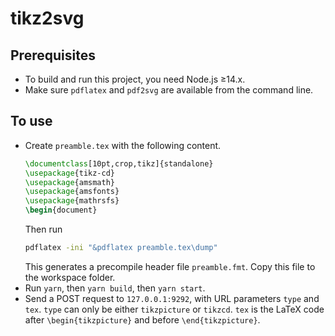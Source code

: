 # tikz2svg

## Prerequisites

* To build and run this project, you need Node.js &geq;14.x.
* Make sure `pdflatex` and `pdf2svg` are available from the command line.

## To use

* Create `preamble.tex` with the following content.
    ``` latex
    \documentclass[10pt,crop,tikz]{standalone}
    \usepackage{tikz-cd}
    \usepackage{amsmath}
    \usepackage{amsfonts}
    \usepackage{mathrsfs}
    \begin{document}
    ```
    Then run
    ``` bash
    pdflatex -ini "&pdflatex preamble.tex\dump"
    ```
    This generates a precompile header file `preamble.fmt`. Copy this file to the workspace folder.
* Run `yarn`, then `yarn build`, then `yarn start`.
* Send a POST request to `127.0.0.1:9292`, with URL parameters `type` and `tex`. `type` can only be either `tikzpicture` or `tikzcd`. `tex` is the LaTeX code after `\begin{tikzpicture}` and before `\end{tikzpicture}`.
